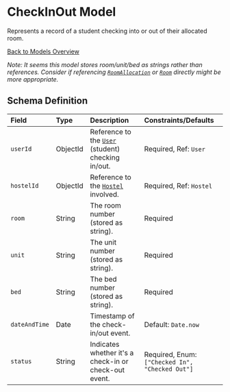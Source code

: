 # CheckInOut Model

Represents a record of a student checking into or out of their allocated room.

[Back to Models Overview](README.md)

_Note: It seems this model stores room/unit/bed as strings rather than references. Consider if referencing [`RoomAllocation`](RoomAllocation.md) or [`Room`](Room.md) directly might be more appropriate._

## Schema Definition

| Field         | Type     | Description                                                   | Constraints/Defaults                            |
| :------------ | :------- | :------------------------------------------------------------ | :---------------------------------------------- |
| `userId`      | ObjectId | Reference to the [`User`](User.md) (student) checking in/out. | Required, Ref: `User`                           |
| `hostelId`    | ObjectId | Reference to the [`Hostel`](Hostel.md) involved.              | Required, Ref: `Hostel`                         |
| `room`        | String   | The room number (stored as string).                           | Required                                        |
| `unit`        | String   | The unit number (stored as string).                           | Required                                        |
| `bed`         | String   | The bed number (stored as string).                            | Required                                        |
| `dateAndTime` | Date     | Timestamp of the check-in/out event.                          | Default: `Date.now`                             |
| `status`      | String   | Indicates whether it's a check-in or check-out event.         | Required, Enum: `["Checked In", "Checked Out"]` |
